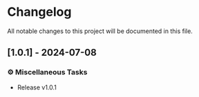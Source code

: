 # Changelog

All notable changes to this project will be documented in this file.

## [1.0.1] - 2024-07-08

### ⚙️ Miscellaneous Tasks

- Release v1.0.1

